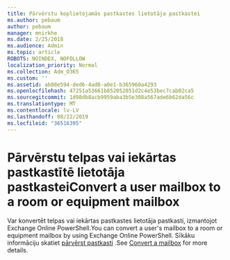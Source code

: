 ```yaml
---
title: Pārvērstu koplietojamās pastkastes lietotāja pastkastei
ms.author: pebaum
author: pebaum
manager: mnirkhe
ms.date: 2/25/2018
ms.audience: Admin
ms.topic: article
ROBOTS: NOINDEX, NOFOLLOW
localization_priority: Normal
ms.collection: Adm_O365
ms.custom: ''
ms.assetid: ab08e594-ded6-4ad8-a0e1-b365960a4293
ms.openlocfilehash: 47251a53661b852052051d2c4e53bec7cab02ca5
ms.sourcegitcommit: 1d98db8acb9959aba3b5e308a567ade6b62da56c
ms.translationtype: MT
ms.contentlocale: lv-LV
ms.lasthandoff: 08/22/2019
ms.locfileid: "36516395"
---
```

# <a name="convert-a-user-mailbox-to-a-room-or-equipment-mailbox"></a><span data-ttu-id="71341-102">Pārvērstu telpas vai iekārtas pastkastītē lietotāja pastkastei</span><span class="sxs-lookup"><span data-stu-id="71341-102">Convert a user mailbox to a room or equipment mailbox</span></span>

<span data-ttu-id="71341-103">Var konvertēt telpas vai iekārtas pastkastes lietotāja pastkasti, izmantojot Exchange Online PowerShell.</span><span class="sxs-lookup"><span data-stu-id="71341-103">You can convert a user's mailbox to a room or equipment mailbox by using Exchange Online PowerShell.</span></span> <span data-ttu-id="71341-104">Sīkāku informāciju skatiet [pārvērst pastkasti](https://go.microsoft.com/fwlink/p/?LinkId=832875) .</span><span class="sxs-lookup"><span data-stu-id="71341-104">See [Convert a mailbox](https://go.microsoft.com/fwlink/p/?LinkId=832875) for more details.</span></span> 
  

